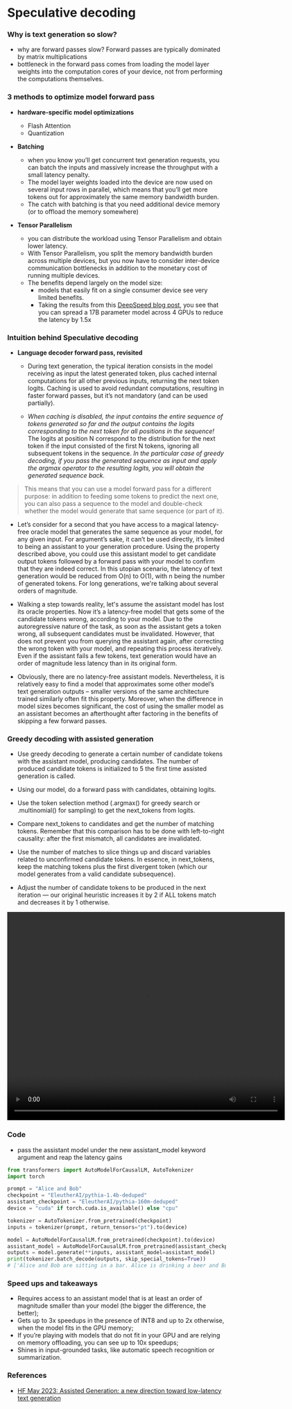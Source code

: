 # Speculative decoding

### Why is text generation so slow?
- why are forward passes slow? Forward passes are typically dominated by matrix multiplications
- bottleneck in the forward pass comes from loading the model layer weights into the computation cores of your device, not from performing the computations themselves.

### 3 methods to optimize model forward pass
- <b>hardware-specific model optimizations</b>
	- Flash Attention
	- Quantization

- <b>Batching</b>
	- when you know you’ll get concurrent text generation requests, you can batch the inputs and massively increase the throughput with a small latency penalty.
	- The model layer weights loaded into the device are now used on several input rows in parallel, which means that you’ll get more tokens out for approximately the same memory bandwidth burden.
	- The catch with batching is that you need additional device memory (or to offload the memory somewhere)

- <b>Tensor Parallelism</b>
	- you can distribute the workload using Tensor Parallelism and obtain lower latency.
	- With Tensor Parallelism, you split the memory bandwidth burden across multiple devices, but you now have to consider inter-device communication bottlenecks in addition to the monetary cost of running multiple devices.
	- The benefits depend largely on the model size:
		- models that easily fit on a single consumer device see very limited benefits.
		- Taking the results from this [DeepSpeed blog post](https://www.microsoft.com/en-us/research/blog/deepspeed-accelerating-large-scale-model-inference-and-training-via-system-optimizations-and-compression/), you see that you can spread a 17B parameter model across 4 GPUs to reduce the latency by 1.5x


### Intuition behind Speculative decoding
- <b>Language decoder forward pass, revisited</b>
	- During text generation, the typical iteration consists in the model receiving as input the latest generated token, plus cached internal computations for all other previous inputs, returning the next token logits. Caching is used to avoid redundant computations, resulting in faster forward passes, but it’s not mandatory (and can be used partially).

	- <i>When caching is disabled, the input contains the entire sequence of tokens generated so far and the output contains the logits corresponding to the next token for all positions in the sequence!</i> The logits at position N correspond to the distribution for the next token if the input consisted of the first N tokens, ignoring all subsequent tokens in the sequence. <i>In the particular case of greedy decoding, if you pass the generated sequence as input and apply the argmax operator to the resulting logits, you will obtain the generated sequence back.</i>

> This means that you can use a model forward pass for a different purpose: in addition to feeding some tokens to predict the next one, you can also pass a sequence to the model and double-check whether the model would generate that same sequence (or part of it).


- Let’s consider for a second that you have access to a magical latency-free oracle model that generates the same sequence as your model, for any given input. For argument’s sake, it can’t be used directly, it’s limited to being an assistant to your generation procedure. Using the property described above, you could use this assistant model to get candidate output tokens followed by a forward pass with your model to confirm that they are indeed correct. In this utopian scenario, the latency of text generation would be reduced from O(n) to O(1), with n being the number of generated tokens. For long generations, we're talking about several orders of magnitude.

- Walking a step towards reality, let's assume the assistant model has lost its oracle properties. Now it’s a latency-free model that gets some of the candidate tokens wrong, according to your model. Due to the autoregressive nature of the task, as soon as the assistant gets a token wrong, all subsequent candidates must be invalidated. However, that does not prevent you from querying the assistant again, after correcting the wrong token with your model, and repeating this process iteratively. Even if the assistant fails a few tokens, text generation would have an order of magnitude less latency than in its original form.

- Obviously, there are no latency-free assistant models. Nevertheless, it is relatively easy to find a model that approximates some other model’s text generation outputs – smaller versions of the same architecture trained similarly often fit this property. Moreover, when the difference in model sizes becomes significant, the cost of using the smaller model as an assistant becomes an afterthought after factoring in the benefits of skipping a few forward passes.


### Greedy decoding with assisted generation
- Use greedy decoding to generate a certain number of candidate tokens with the assistant model, producing candidates. The number of produced candidate tokens is initialized to 5 the first time assisted generation is called.

- Using our model, do a forward pass with candidates, obtaining logits.

- Use the token selection method (.argmax() for greedy search or .multinomial() for sampling) to get the next_tokens from logits.

- Compare next_tokens to candidates and get the number of matching tokens. Remember that this comparison has to be done with left-to-right causality: after the first mismatch, all candidates are invalidated.

- Use the number of matches to slice things up and discard variables related to unconfirmed candidate tokens. In essence, in next_tokens, keep the matching tokens plus the first divergent token (which our model generates from a valid candidate subsequence).

- Adjust the number of candidate tokens to be produced in the next iteration — our original heuristic increases it by 2 if ALL tokens match and decreases it by 1 otherwise.


<div class="container py-4 py-md-5 px-4 px-md-3 text-body-secondary">
  <div class="row" >
    <div class="col-lg-4 mb-4">
      <video width="640" height="480" controls autoplay>
      	<source src="../../_static/genai/inference_optimization/assisted_generation.mp4" type="video/mp4">
      </video>
    </div>
  </div>
</div>


### Code
- pass the assistant model under the new assistant_model keyword argument and reap the latency gains
```python
from transformers import AutoModelForCausalLM, AutoTokenizer
import torch

prompt = "Alice and Bob"
checkpoint = "EleutherAI/pythia-1.4b-deduped"
assistant_checkpoint = "EleutherAI/pythia-160m-deduped"
device = "cuda" if torch.cuda.is_available() else "cpu"

tokenizer = AutoTokenizer.from_pretrained(checkpoint)
inputs = tokenizer(prompt, return_tensors="pt").to(device)

model = AutoModelForCausalLM.from_pretrained(checkpoint).to(device)
assistant_model = AutoModelForCausalLM.from_pretrained(assistant_checkpoint).to(device)
outputs = model.generate(**inputs, assistant_model=assistant_model)
print(tokenizer.batch_decode(outputs, skip_special_tokens=True))
# ['Alice and Bob are sitting in a bar. Alice is drinking a beer and Bob is drinking a']
```


### Speed ups and takeaways

- Requires access to an assistant model that is at least an order of magnitude smaller than your model (the bigger the difference, the better);
- Gets up to 3x speedups in the presence of INT8 and up to 2x otherwise, when the model fits in the GPU memory;
- If you’re playing with models that do not fit in your GPU and are relying on memory offloading, you can see up to 10x speedups;
- Shines in input-grounded tasks, like automatic speech recognition or summarization.




### References
- [HF May 2023: Assisted Generation: a new direction toward low-latency text generation](https://huggingface.co/blog/assisted-generation)